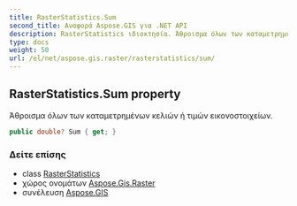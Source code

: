 ```yaml
---
title: RasterStatistics.Sum
second_title: Αναφορά Aspose.GIS για .NET API
description: RasterStatistics ιδιοκτησία. Άθροισμα όλων των καταμετρημένων κελιών ή τιμών εικονοστοιχείων.
type: docs
weight: 50
url: /el/net/aspose.gis.raster/rasterstatistics/sum/
---
```

## RasterStatistics.Sum property

Άθροισμα όλων των καταμετρημένων κελιών ή τιμών εικονοστοιχείων.

```csharp
public double? Sum { get; }
```

### Δείτε επίσης

* class [RasterStatistics](../)
* χώρος ονομάτων [Aspose.Gis.Raster](../../rasterstatistics/)
* συνέλευση [Aspose.GIS](../../../)



